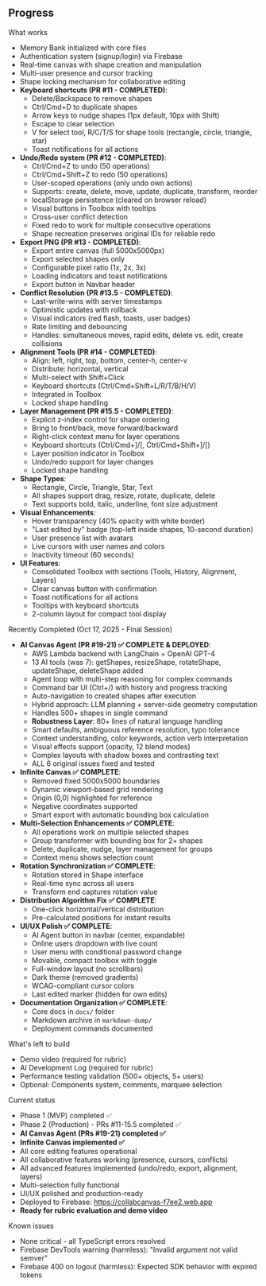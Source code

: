 ## Progress

What works
- Memory Bank initialized with core files
- Authentication system (signup/login) via Firebase
- Real-time canvas with shape creation and manipulation
- Multi-user presence and cursor tracking
- Shape locking mechanism for collaborative editing
- **Keyboard shortcuts (PR #11 - COMPLETED)**:
  - Delete/Backspace to remove shapes
  - Ctrl/Cmd+D to duplicate shapes
  - Arrow keys to nudge shapes (1px default, 10px with Shift)
  - Escape to clear selection
  - V for select tool, R/C/T/S for shape tools (rectangle, circle, triangle, star)
  - Toast notifications for all actions
- **Undo/Redo system (PR #12 - COMPLETED)**:
  - Ctrl/Cmd+Z to undo (50 operations)
  - Ctrl/Cmd+Shift+Z to redo (50 operations)
  - User-scoped operations (only undo own actions)
  - Supports: create, delete, move, update, duplicate, transform, reorder
  - localStorage persistence (cleared on browser reload)
  - Visual buttons in Toolbox with tooltips
  - Cross-user conflict detection
  - Fixed redo to work for multiple consecutive operations
  - Shape recreation preserves original IDs for reliable redo
- **Export PNG (PR #13 - COMPLETED)**:
  - Export entire canvas (full 5000x5000px)
  - Export selected shapes only
  - Configurable pixel ratio (1x, 2x, 3x)
  - Loading indicators and toast notifications
  - Export button in Navbar header
- **Conflict Resolution (PR #13.5 - COMPLETED)**:
  - Last-write-wins with server timestamps
  - Optimistic updates with rollback
  - Visual indicators (red flash, toasts, user badges)
  - Rate limiting and debouncing
  - Handles: simultaneous moves, rapid edits, delete vs. edit, create collisions
- **Alignment Tools (PR #14 - COMPLETED)**:
  - Align: left, right, top, bottom, center-h, center-v
  - Distribute: horizontal, vertical
  - Multi-select with Shift+Click
  - Keyboard shortcuts (Ctrl/Cmd+Shift+L/R/T/B/H/V)
  - Integrated in Toolbox
  - Locked shape handling
- **Layer Management (PR #15.5 - COMPLETED)**:
  - Explicit z-index control for shape ordering
  - Bring to front/back, move forward/backward
  - Right-click context menu for layer operations
  - Keyboard shortcuts (Ctrl/Cmd+]/[, Ctrl/Cmd+Shift+]/[)
  - Layer position indicator in Toolbox
  - Undo/redo support for layer changes
  - Locked shape handling
- **Shape Types**:
  - Rectangle, Circle, Triangle, Star, Text
  - All shapes support drag, resize, rotate, duplicate, delete
  - Text supports bold, italic, underline, font size adjustment
- **Visual Enhancements**:
  - Hover transparency (40% opacity with white border)
  - "Last edited by" badge (top-left inside shapes, 10-second duration)
  - User presence list with avatars
  - Live cursors with user names and colors
  - Inactivity timeout (60 seconds)
- **UI Features**:
  - Consolidated Toolbox with sections (Tools, History, Alignment, Layers)
  - Clear canvas button with confirmation
  - Toast notifications for all actions
  - Tooltips with keyboard shortcuts
  - 2-column layout for compact tool display

Recently Completed (Oct 17, 2025 - Final Session)
- **AI Canvas Agent (PR #19-21) ✅ COMPLETE & DEPLOYED**:
  - AWS Lambda backend with LangChain + OpenAI GPT-4
  - 13 AI tools (was 7): getShapes, resizeShape, rotateShape, updateShape, deleteShape added
  - Agent loop with multi-step reasoning for complex commands
  - Command bar UI (Ctrl+/) with history and progress tracking
  - Auto-navigation to created shapes after execution
  - Hybrid approach: LLM planning + server-side geometry computation
  - Handles 500+ shapes in single command
  - **Robustness Layer**: 80+ lines of natural language handling
  - Smart defaults, ambiguous reference resolution, typo tolerance
  - Context understanding, color keywords, action verb interpretation
  - Visual effects support (opacity, 12 blend modes)
  - Complex layouts with shadow boxes and contrasting text
  - ALL 6 original issues fixed and tested
- **Infinite Canvas ✅ COMPLETE**:
  - Removed fixed 5000x5000 boundaries
  - Dynamic viewport-based grid rendering
  - Origin (0,0) highlighted for reference
  - Negative coordinates supported
  - Smart export with automatic bounding box calculation
- **Multi-Selection Enhancements ✅ COMPLETE**:
  - All operations work on multiple selected shapes
  - Group transformer with bounding box for 2+ shapes
  - Delete, duplicate, nudge, layer management for groups
  - Context menu shows selection count
- **Rotation Synchronization ✅ COMPLETE**:
  - Rotation stored in Shape interface
  - Real-time sync across all users
  - Transform end captures rotation value
- **Distribution Algorithm Fix ✅ COMPLETE**:
  - One-click horizontal/vertical distribution
  - Pre-calculated positions for instant results
- **UI/UX Polish ✅ COMPLETE**:
  - AI Agent button in navbar (center, expandable)
  - Online users dropdown with live count
  - User menu with conditional password change
  - Movable, compact toolbox with toggle
  - Full-window layout (no scrollbars)
  - Dark theme (removed gradients)
  - WCAG-compliant cursor colors
  - Last edited marker (hidden for own edits)
- **Documentation Organization ✅ COMPLETE**:
  - Core docs in `docs/` folder
  - Markdown archive in `markdown-dump/`
  - Deployment commands documented

What's left to build
- Demo video (required for rubric)
- AI Development Log (required for rubric)
- Performance testing validation (500+ objects, 5+ users)
- Optional: Components system, comments, marquee selection

Current status
- Phase 1 (MVP) completed ✅
- Phase 2 (Production) - PRs #11-15.5 completed ✅
- **AI Canvas Agent (PRs #19-21) completed ✅**
- **Infinite Canvas implemented ✅**
- All core editing features operational
- All collaborative features working (presence, cursors, conflicts)
- All advanced features implemented (undo/redo, export, alignment, layers)
- Multi-selection fully functional
- UI/UX polished and production-ready
- Deployed to Firebase: https://collabcanvas-f7ee2.web.app
- **Ready for rubric evaluation and demo video**

Known issues
- None critical - all TypeScript errors resolved
- Firebase DevTools warning (harmless): "Invalid argument not valid semver"
- Firebase 400 on logout (harmless): Expected SDK behavior with expired tokens


